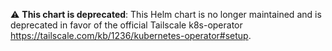 ⚠️ **This chart is deprecated**: This Helm chart is no longer maintained and is deprecated in favor of the official Tailscale k8s-operator https://tailscale.com/kb/1236/kubernetes-operator#setup.
